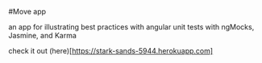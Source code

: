 #Move app

an app for illustrating best practices with angular unit tests with ngMocks, Jasmine, and Karma

check it out (here)[https://stark-sands-5944.herokuapp.com]

